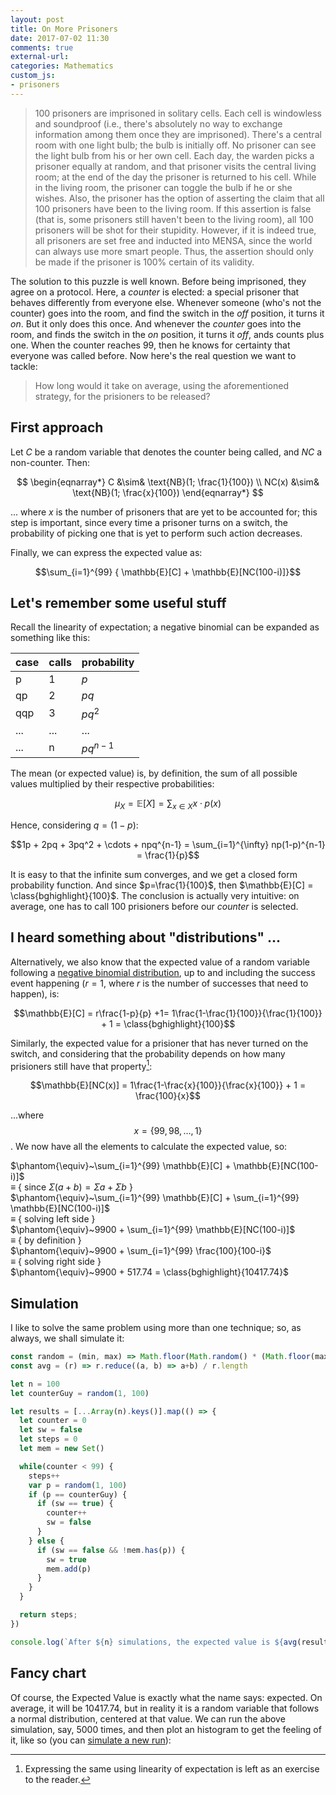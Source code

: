 ```yaml
---
layout: post
title: On More Prisoners
date: 2017-07-02 11:30
comments: true
external-url:
categories: Mathematics
custom_js:
- prisoners
---
```


> 100 prisoners are imprisoned in solitary cells. Each cell is windowless and soundproof (i.e., there's absolutely no way to exchange information among them once they are imprisoned). There's a central room with one light bulb; the bulb is initially off. No prisoner can see the light bulb from his or her own cell. Each day, the warden picks a prisoner equally at random, and that prisoner visits the central living room; at the end of the day the prisoner is returned to his cell. While in the living room, the prisoner can toggle the bulb if he or she wishes. Also, the prisoner has the option of asserting the claim that all 100 prisoners have been to the living room. If this assertion is false (that is, some prisoners still haven't been to the living room), all 100 prisoners will be shot for their stupidity. However, if it is indeed true, all prisoners are set free and inducted into MENSA, since the world can always use more smart people. Thus, the assertion should only be made if the prisoner is 100% certain of its validity.

The solution to this puzzle is well known. Before being imprisoned, they agree on a protocol. Here, a *counter* is elected: a special prisoner that behaves differently from everyone else. Whenever someone (who's not the counter) goes into the room, and find the switch in the *off* position, it turns it *on*. But it only does this once. And whenever the *counter* goes into the room, and finds the switch in the *on* position, it turns it *off*, ands counts plus one. When the counter reaches 99, then he knows for certainty that everyone was called before. Now here's the real question we want to tackle:

> How long would it take on average, using the aforementioned strategy, for the prisioners to be released?

## First approach

Let $C$ be a random variable that denotes the counter being called, and $NC$ a non-counter. Then:

$$
\begin{eqnarray*}
 C &\sim& \text{NB}(1; \frac{1}{100}) \\
 NC(x) &\sim& \text{NB}(1; \frac{x}{100})
\end{eqnarray*}
$$

... where $x$ is the number of prisoners that are yet to be accounted for; this step is important, since every time a prisoner turns on a switch, the probability of picking one that is yet to perform such action decreases.

Finally, we can express the expected value as:

$$\sum_{i=1}^{99} { \mathbb{E}[C] + \mathbb{E}[NC(100-i)]}$$

## Let's remember some useful stuff

Recall the linearity of expectation; a negative binomial can be expanded as something like this:

case	| calls | probability |
------|-------|-------------|
p     | 1     | $p$         |
qp    | 2     | $pq$        |
qqp   | 3     | $pq^2$      |
...   | ...   | ...         |
...   | n     | $pq^{n-1}$  |

The mean (or expected value) is, by definition, the sum of all possible values multiplied by their respective probabilities:

$$
\begin{equation*}
\mu_X = \mathbb{E}[X] = \sum_{x\in X}x\cdot p(x)
\end{equation*}
$$

Hence, considering $q = (1-p)$:

$$1p + 2pq + 3pq^2 + \cdots + npq^{n-1} = \sum_{i=1}^{\infty} np(1-p)^{n-1} = \frac{1}{p}$$

It is easy to that the infinite sum converges, and we get a closed form probability function. And since $p=\frac{1}{100}$, then $\mathbb{E}[C] = \class{bghighlight}{100}$. The conclusion is actually very intuitive: on average, one has to call 100 prisioners before our *counter* is selected.

## I heard something about "distributions" ...

Alternatively, we also know that the expected value of a random variable following a [negative binomial distribution](https://en.wikipedia.org/wiki/Negative_binomial_distribution), up to and including the success event happening ($r = 1$, where $r$ is the number of successes that need to happen), is:

$$\mathbb{E}[C] = r\frac{1-p}{p} +1= 1\frac{1-\frac{1}{100}}{\frac{1}{100}} + 1 = \class{bghighlight}{100}$$

Similarly, the expected value for a prisioner that has never turned on the switch, and considering that the probability depends on how many prisioners still have that property[^2]:

[^2]: Expressing the same using linearity of expectation is left as an exercise to the reader.

$$\mathbb{E}[NC(x)] = 1\frac{1-\frac{x}{100}}{\frac{x}{100}} + 1 = \frac{100}{x}$$

...where $$x = \{99, 98, \ldots, 1\}$$. We now have all the elements to calculate the expected value, so:

$\phantom{\equiv}~\sum_{i=1}^{99} \mathbb{E}[C] + \mathbb{E}[NC(100-i)]$ <br>
$\equiv$ { since $\Sigma (a+b) = \Sigma a+\Sigma b$ }<br>
$\phantom{\equiv}~\sum_{i=1}^{99} \mathbb{E}[C] + \sum_{i=1}^{99} \mathbb{E}[NC(100-i)]$ <br>
$\equiv$ { solving left side } <br>
$\phantom{\equiv}~9900 + \sum_{i=1}^{99} \mathbb{E}[NC(100-i)]$ <br>
$\equiv$ { by definition } <br>
$\phantom{\equiv}~9900 + \sum_{i=1}^{99} \frac{100}{100-i}$ <br>
$\equiv$ { solving right side } <br>
$\phantom{\equiv}~9900 + 517.74 = \class{bghighlight}{10417.74}$

## Simulation

I like to solve the same problem using more than one technique; so, as always, we shall simulate it:

```javascript
const random = (min, max) => Math.floor(Math.random() * (Math.floor(max) - Math.ceil(min) + 1)) + Math.ceil(min)
const avg = (r) => r.reduce((a, b) => a+b) / r.length

let n = 100
let counterGuy = random(1, 100)

let results = [...Array(n).keys()].map(() => {
  let counter = 0
  let sw = false
  let steps = 0
  let mem = new Set()

  while(counter < 99) {
    steps++
    var p = random(1, 100)
    if (p == counterGuy) {
      if (sw == true) {
        counter++
        sw = false
      }
    } else {
      if (sw == false && !mem.has(p)) {
        sw = true
        mem.add(p)
      }
    }
  }

  return steps;
})

console.log(`After ${n} simulations, the expected value is ${avg(results)}`)
```

## Fancy chart

Of course, the Expected Value is exactly what the name says: expected. On average, it will be 10417.74, but in reality it is a random variable that follows a normal distribution, centered at that value. We can run the above simulation, say, 5000 times, and then plot an histogram to get the feeling of it, like so (you can [simulate a new run](javascript:update();)):

<div id="histogram"></div>
